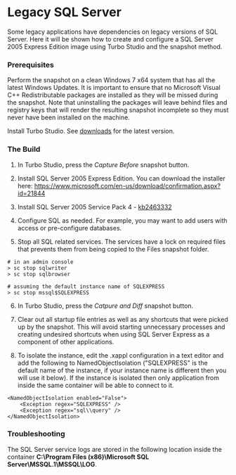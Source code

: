 # Legacy SQL Server

Some legacy applications have dependencies on legacy versions of SQL Server. Here it will be shown how to create and configure a SQL Server 2005 Express Edition image using Turbo Studio and the snapshot method.

### Prerequisites

Perform the snapshot on a clean Windows 7 x64 system that has all the latest Windows Updates. It is important to ensure that no Microsoft Visual C++ Redistributable packages are installed as they will be missed during the snapshot. Note that uninstalling the packages will leave behind files and registry keys that will render the resulting snapshot incomplete so they must never have been installed on the machine.

Install Turbo Studio. See [downloads](https://turbo.net/download) for the latest version.

### The Build

1. In Turbo Studio, press the _Capture Before_ snapshot button.

2. Install SQL Server 2005 Express Edition. You can download the installer here: https://www.microsoft.com/en-us/download/confirmation.aspx?id=21844

3. Install SQL Server 2005 Service Pack 4 - [kb2463332](https://www.catalog.update.microsoft.com/search.aspx?q=kb2463332)

4. Configure SQL as needed. For example, you may want to add users with access or pre-configure databases.

5. Stop all SQL related services. The services have a lock on required files that prevents them from being copied to the Files snapshot folder.

```
# in an admin console
> sc stop sqlwriter
> sc stop sqlbrowser

# assuming the default instance name of SQLEXPRESS
> sc stop mssql$SQLEXPRESS
```

6. In Turbo Studio, press the _Catpure and Diff_ snapshot button.

7. Clear out all startup file entries as well as any shortcuts that were picked up by the snapshot. This will avoid starting unnecessary processes and creating undesired shortcuts when using SQL Server Express as a component of other applications.

8. To isolate the instance, edit the .xappl configuration in a text editor and add the following to NamedObjectIsolation ("SQLEXPRESS" is the default name of the instance, if your instance name is different then you will use it below). If the instance is isolated then only application from inside the same container will be able to connect to it.

```
<NamedObjectIsolation enabled="False">
    <Exception regex="SQLEXPRESS" />
    <Exception regex="sql\\query" />
</NamedObjectIsolation>
```

### Troubleshooting

The SQL Server service logs are stored in the following location inside the container **C:\Program Files (x86)\Microsoft SQL Server\MSSQL.1\MSSQL\LOG**.
